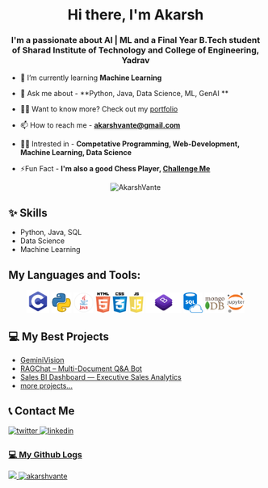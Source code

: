 <h1 align="center">Hi there, I'm Akarsh </h1>
<h3 align="center">I'm a passionate about AI | ML and a  Final Year B.Tech student of Sharad Institute of Technology and College of Engineering, Yadrav</h2>

- 🌱 I’m currently learning **Machine Learning**
  
- 💬 Ask me about - **Python, Java, Data Science, ML, GenAI **
  
- 👨‍💻 Want to know more? Check out my [portfolio](https://akarshvante.netlify.app/)
  
- 📫 How to reach me - **akarshvante@gmail.com**
  
- 👨‍💻 Intrested in - **Competative Programming, Web-Development, Machine Learning, Data Science**

- ⚡Fun Fact - **I'm also a good Chess Player, [Challenge Me](https://www.chess.com/member/akarshvante)**

<p align="center"> <img src="https://komarev.com/ghpvc/?username=your-github-AkarshVante&color=brightgreen&style=plastic" alt="AkarshVante" /> </p>


## ✨ Skills

- Python, Java, SQL
- Data Science
- Machine Learning

## My Languages and Tools:

<p align="center">
  <img src="icons/c.png" alt="C" title="C" height="45"/>
<!--   <img src="icons/c%2B%2B.png" alt="cplusplus" title="C++" height="40"/> -->
  <img src="icons/python.png" alt="python" title="Python" height="40"/>
  <img src="icons/java.png" alt="java" title="Java" height="40"/>
  <img src="icons/html.png" alt="html5" title="HTML5" height="40"/>
  <img src="icons/css.png" alt="css3" title="CSS3" height="40"/>
  <img src="icons/javascript.png" alt="javascript" title="Javascript" height="40"/>
<!--   <img src="icons/react.png" alt="react" title="React" height="40"/>
  <img src="icons/redux.png" alt="redux" title="Redux" height="40"/>
  <img src="icons/nodejs.png" alt="nodejs" title="NodeJS" height="40"/> -->
  <img src="icons/bootstrap.png" alt="bootstrap" title="Bootstrap 4" height="40"/>
<!--   <img src="icons/materialui.png" alt="materialui" title="MaterialUI" height="40"/> -->
  <img src="icons/sql.png" alt="sqlite" title="SQLite3" height="40"/>
  <img src="icons/mongodb.png" alt="mongodb" title="MongoDB" height="40"/>
  <img src="icons/jupyter.png" alt="jupyter" title="Jupyter" height="40"/>
  </p>

## 💻 My Best Projects

- [GeminiVision](https://geminivisionai.streamlit.app/)
- [RAGChat – Multi-Document Q&A Bot ](https://pdf-chat-app-system.streamlit.app/)
- [Sales BI Dashboard — Executive Sales Analytics](https://bi-report.streamlit.app/)
- [more projects...](https://github.com/AkarshVante?tab=repositories)

## 📞 Contact Me


<p>
<a href="mailto:akarshvante@gmail.com" target="_blank">
<img src=https://img.shields.io/badge/Gmail-D14836?style=for-the-badge&logo=gmail&logoColor=white alt=twitter style="margin-bottom: 5px;" />
</a>
<a href="https://www.linkedin.com/in/akarshvante/" target="_blank">
<img src=https://img.shields.io/badge/linkedin-%231E77B5.svg?&style=for-the-badge&logo=linkedin&logoColor=white alt=linkedin style="margin-bottom: 5px;" />
<!-- </a>
 <a href="https://twitter.com/akarshvante" target="_blank">
<img src=https://img.shields.io/badge/twitter-%2300acee.svg?&style=for-the-badge&logo=twitter&logoColor=white alt=twitter style="margin-bottom: 5px;" />
</a> -->
</p>

### 💻 My Github Logs

<p>
  <img height="160em" src="https://github-readme-stats.vercel.app/api?username=akarshvante&theme=radical&show_icons=true&count_private=true&include_all_commits=true" />
  <img height="160em" float="right" src="https://github-readme-streak-stats.herokuapp.com?user=akarshvante&theme=radical" alt="akarshvante" />
</p>
